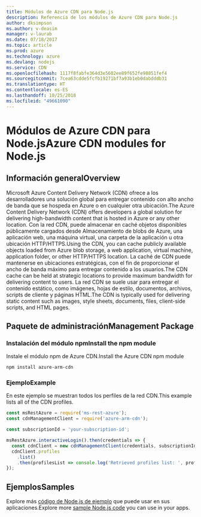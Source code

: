 ```yaml
---
title: Módulos de Azure CDN para Node.js
description: Referencia de los módulos de Azure CDN para Node.js
author: dksimpson
ms.author: v-deasim
manager: v-laurab
ms.date: 07/18/2017
ms.topic: article
ms.prod: azure
ms.technology: azure
ms.devlang: nodejs
ms.service: CDN
ms.openlocfilehash: 1117f8fabfe364d3e5602ee89f652fe98851fef4
ms.sourcegitcommit: 7cea63cdde5fcfb19271bf7a93b1eb0dabdddb31
ms.translationtype: HT
ms.contentlocale: es-ES
ms.lasthandoff: 10/25/2018
ms.locfileid: "49661090"
---
```

# <a name="azure-cdn-modules-for-nodejs"></a><span data-ttu-id="5d816-103">Módulos de Azure CDN para Node.js</span><span class="sxs-lookup"><span data-stu-id="5d816-103">Azure CDN modules for Node.js</span></span>

## <a name="overview"></a><span data-ttu-id="5d816-104">Información general</span><span class="sxs-lookup"><span data-stu-id="5d816-104">Overview</span></span>

<span data-ttu-id="5d816-105">Microsoft Azure Content Delivery Network (CDN) ofrece a los desarrolladores una solución global para entregar contenido con alto ancho de banda que se hospeda en Azure o en cualquier otra ubicación.</span><span class="sxs-lookup"><span data-stu-id="5d816-105">The Azure Content Delivery Network (CDN) offers developers a global solution for delivering high-bandwidth content that is hosted in Azure or any other location.</span></span> <span data-ttu-id="5d816-106">Con la red CDN, puede almacenar en caché objetos disponibles públicamente cargados desde Almacenamiento de blobs de Azure, una aplicación web, una máquina virtual, una carpeta de la aplicación u otra ubicación HTTP/HTTPS.</span><span class="sxs-lookup"><span data-stu-id="5d816-106">Using the CDN, you can cache publicly available objects loaded from Azure blob storage, a web application, virtual machine, application folder, or other HTTP/HTTPS location.</span></span> <span data-ttu-id="5d816-107">La caché de CDN puede mantenerse en ubicaciones estratégicas, con el fin de proporcionar el ancho de banda máximo para entregar contenido a los usuarios.</span><span class="sxs-lookup"><span data-stu-id="5d816-107">The CDN cache can be held at strategic locations to provide maximum bandwidth for delivering content to users.</span></span> <span data-ttu-id="5d816-108">La red CDN se suele usar para entregar el contenido estático, como imágenes, hojas de estilo, documentos, archivos, scripts de cliente y páginas HTML.</span><span class="sxs-lookup"><span data-stu-id="5d816-108">The CDN is typically used for delivering static content such as images, style sheets, documents, files, client-side scripts, and HTML pages.</span></span>

## <a name="management-package"></a><span data-ttu-id="5d816-109">Paquete de administración</span><span class="sxs-lookup"><span data-stu-id="5d816-109">Management Package</span></span>

### <a name="install-the-npm-module"></a><span data-ttu-id="5d816-110">Instalación del módulo npm</span><span class="sxs-lookup"><span data-stu-id="5d816-110">Install the npm module</span></span>

<span data-ttu-id="5d816-111">Instale el módulo npm de Azure CDN.</span><span class="sxs-lookup"><span data-stu-id="5d816-111">Install the Azure CDN npm module</span></span>

```bash
npm install azure-arm-cdn
```

### <a name="example"></a><span data-ttu-id="5d816-112">Ejemplo</span><span class="sxs-lookup"><span data-stu-id="5d816-112">Example</span></span>

<span data-ttu-id="5d816-113">En este ejemplo se muestran todos los perfiles de la red CDN.</span><span class="sxs-lookup"><span data-stu-id="5d816-113">This example lists all of the CDN profiles.</span></span>

```javascript
const msRestAzure = require('ms-rest-azure');
const cdnManagementClient = require('azure-arm-cdn');

const subscriptionId = 'your-subscription-id';

msRestAzure.interactiveLogin().then(credentials => {
  const cdnClient = new cdnManagementClient(credentials, subscriptionId);
  cdnClient.profiles
    .list()
    .then(profilesList => console.log('Retrieved profiles list: ', profilesList));
});
```

## <a name="samples"></a><span data-ttu-id="5d816-114">Ejemplos</span><span class="sxs-lookup"><span data-stu-id="5d816-114">Samples</span></span>

<span data-ttu-id="5d816-115">Explore más [código de Node.js de ejemplo](https://azure.microsoft.com/resources/samples/?platform=nodejs) que puede usar en sus aplicaciones.</span><span class="sxs-lookup"><span data-stu-id="5d816-115">Explore more [sample Node.js code](https://azure.microsoft.com/resources/samples/?platform=nodejs) you can use in your apps.</span></span>
